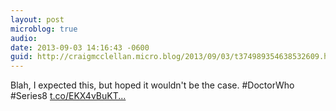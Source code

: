 ```yaml
---
layout: post
microblog: true
audio: 
date: 2013-09-03 14:16:43 -0600
guid: http://craigmcclellan.micro.blog/2013/09/03/t374989354638532609.html
---
```

Blah, I expected this, but hoped it wouldn't be the case. #DoctorWho #Series8 [t.co/EKX4vBuKT...](http://t.co/EKX4vBuKTj)

